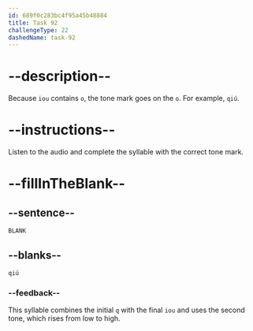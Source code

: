```yaml
---
id: 689f0c283bc4f95a45b48884
title: Task 92
challengeType: 22
dashedName: task-92
---
```


<!-- (Audio) A: qiú -->

# --description--

Because `iou` contains `o`, the tone mark goes on the `o`. For example, `qiú`.

# --instructions--

Listen to the audio and complete the syllable with the correct tone mark.

# --fillInTheBlank--

## --sentence--

`BLANK`

## --blanks--

`qiú`

### --feedback--

This syllable combines the initial `q` with the final `iou` and uses the second tone, which rises from low to high.
